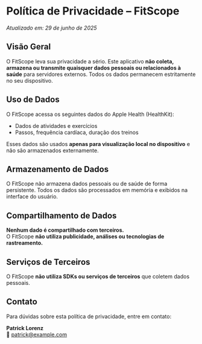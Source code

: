 # Política de Privacidade – FitScope

_Atualizado em: 29 de junho de 2025_

## Visão Geral

O FitScope leva sua privacidade a sério. Este aplicativo **não coleta, armazena ou transmite quaisquer dados pessoais ou relacionados à saúde** para servidores externos. Todos os dados permanecem estritamente no seu dispositivo.

## Uso de Dados

O FitScope acessa os seguintes dados do Apple Health (HealthKit):
- Dados de atividades e exercícios
- Passos, frequência cardíaca, duração dos treinos

Esses dados são usados **apenas para visualização local no dispositivo** e não são armazenados externamente.

## Armazenamento de Dados

O FitScope não armazena dados pessoais ou de saúde de forma persistente. Todos os dados são processados em memória e exibidos na interface do usuário.

## Compartilhamento de Dados

**Nenhum dado é compartilhado com terceiros.**  
O FitScope **não utiliza publicidade, análises ou tecnologias de rastreamento.**

## Serviços de Terceiros

O FitScope **não utiliza SDKs ou serviços de terceiros** que coletem dados pessoais.

## Contato

Para dúvidas sobre esta política de privacidade, entre em contato:

**Patrick Lorenz**  
📧 patrick@example.com
